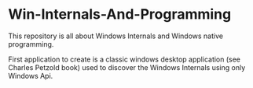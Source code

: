# Win-Internals-And-Programming
This repository is all about Windows Internals and Windows native programming.

First application to create is a classic windows desktop application (see Charles Petzold book) used to discover the Windows Internals using only Windows Api.
